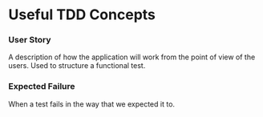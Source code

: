 # Useful TDD Concepts #

### User Story ###
<p>
A description of how the application will work from the point of view of the users. 
Used to structure a functional test. 
</p> 

### Expected Failure ###
<p>
When a test fails in the way that we expected it to.
</p>